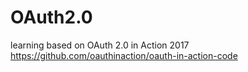 # OAuth2.0
learning based on OAuth 2.0 in Action 2017
https://github.com/oauthinaction/oauth-in-action-code
